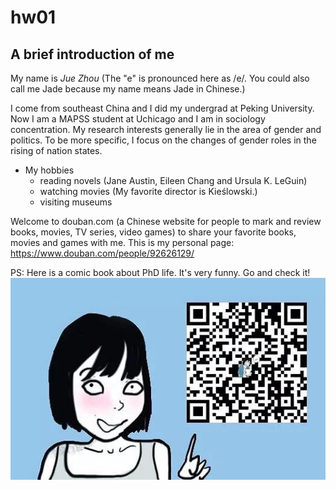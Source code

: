 # hw01

## A brief introduction of me
My name is *Jue Zhou* (The "e" is pronounced here as /e/. You could also call me Jade because my name means Jade in Chinese.) 

I come from southeast China and I did my undergrad at Peking University. Now I am a MAPSS student at Uchicago and I am in sociology concentration. My research interests generally lie in the area of gender and politics. To be more specific, I focus on the changes of gender roles in the rising of nation states. 

* My hobbies
  + reading novels (Jane Austin, Eileen Chang and Ursula K. LeGuin)
  + watching movies (My favorite director is Kieślowski.)
  + visiting museums

Welcome to douban.com (a Chinese website for people to mark and review books, movies, TV series, video games) to share your favorite books, movies and games with me. This is my personal page: <https://www.douban.com/people/92626129/> 

PS: Here is a comic book about PhD life. It's very funny. Go and check it!
![Image](comic.jpg)

